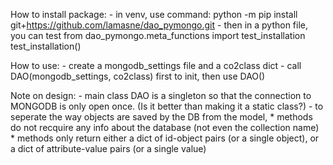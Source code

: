 How to install package:
    - in venv, use command:
        python -m pip install git+https://github.com/lamasne/dao_pymongo.git
    - then in a python file, you can test
        from dao_pymongo.meta_functions import test_installation
        test_installation()

How to use:
    - create a mongodb_settings file and a co2class dict
    - call DAO(mongodb_settings, co2class) first to init, then use DAO()

Note on design:
    - main class DAO is a singleton so that the connection to MONGODB is only open once. (Is it better than making it a static class?)
    - to seperate the way objects are saved by the DB from the model, 
        * methods do not recquire any info about the database (not even the collection name)
        * methods only return either a dict of id-object pairs (or a single object), or a dict of attribute-value pairs (or a single value)
